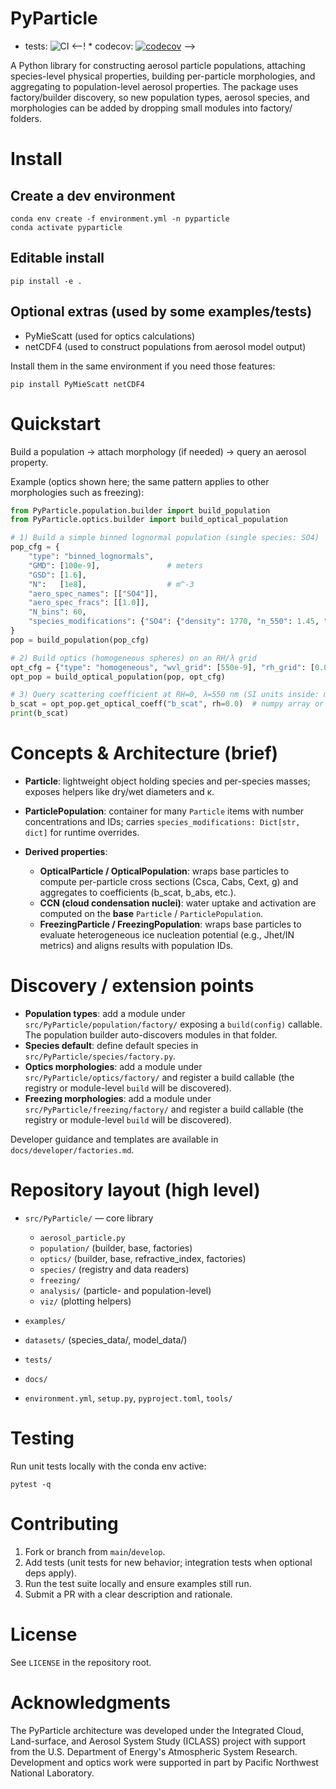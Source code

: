 # PyParticle

* tests: ![CI](https://github.com/lfierce2/PyParticle/actions/workflows/ci-codecov.yml/badge.svg?branch=tests_scaffold)
<--! * codecov: [![codecov](https://codecov.io/gh/lfierce2/PyParticle/branch/tests_scaffold/graph/badge.svg)](https://codecov.io/gh/lfierce2/PyParticle/branch/tests_scaffold) -->

A Python library for constructing aerosol particle populations, attaching species-level physical properties, building per-particle morphologies, and aggregating to population-level aerosol properties. The package uses factory/builder discovery, so new population types, aerosol species, and morphologies can be added by dropping small modules into factory/ folders.

# Install

## Create a dev environment

```
conda env create -f environment.yml -n pyparticle
conda activate pyparticle
```

## Editable install

```
pip install -e .
```

## Optional extras (used by some examples/tests)

* PyMieScatt (used for optics calculations)
* netCDF4 (used to construct populations from aerosol model output)

Install them in the same environment if you need those features:

```
pip install PyMieScatt netCDF4
```

# Quickstart

Build a population → attach morphology (if needed) → query an aerosol property.

Example (optics shown here; the same pattern applies to other morphologies such as freezing):

```python
from PyParticle.population.builder import build_population
from PyParticle.optics.builder import build_optical_population

# 1) Build a simple binned lognormal population (single species: SO4)
pop_cfg = {
    "type": "binned_lognormals",
    "GMD": [100e-9],               # meters
    "GSD": [1.6],
    "N":   [1e8],                  # m^-3
    "aero_spec_names": [["SO4"]],
    "aero_spec_fracs": [[1.0]],
    "N_bins": 60,
    "species_modifications": {"SO4": {"density": 1770, "n_550": 1.45, "k_550": 0.0}}
}
pop = build_population(pop_cfg)

# 2) Build optics (homogeneous spheres) on an RH/λ grid
opt_cfg = {"type": "homogeneous", "wvl_grid": [550e-9], "rh_grid": [0.0]}
opt_pop = build_optical_population(pop, opt_cfg)

# 3) Query scattering coefficient at RH=0, λ=550 nm (SI units inside: meters)
b_scat = opt_pop.get_optical_coeff("b_scat", rh=0.0)  # numpy array or float depending on wvl_grid
print(b_scat)
```

# Concepts & Architecture (brief)

* **Particle**: lightweight object holding species and per-species masses; exposes helpers like dry/wet diameters and κ.
* **ParticlePopulation**: container for many `Particle` items with number concentrations and IDs; carries `species_modifications: Dict[str, dict]` for runtime overrides.
* **Derived properties**:

  * **OpticalParticle / OpticalPopulation**: wraps base particles to compute per-particle cross sections (Csca, Cabs, Cext, g) and aggregates to coefficients (b_scat, b_abs, etc.).
  * **CCN (cloud condensation nuclei)**: water uptake and activation are computed on the **base** `Particle` / `ParticlePopulation`.
  * **FreezingParticle / FreezingPopulation**: wraps base particles to evaluate heterogeneous ice nucleation potential (e.g., Jhet/IN metrics) and aligns results with population IDs.

# Discovery / extension points

* **Population types**: add a module under `src/PyParticle/population/factory/` exposing a `build(config)` callable. The population builder auto-discovers modules in that folder.
* **Species default**: define default species in `src/PyParticle/species/factory.py`.
* **Optics morphologies**: add a module under `src/PyParticle/optics/factory/` and register a build callable (the registry or module-level `build` will be discovered).
* **Freezing morphologies**: add a module under `src/PyParticle/freezing/factory/` and register a build callable (the registry or module-level `build` will be discovered).

Developer guidance and templates are available in `docs/developer/factories.md`.

# Repository layout (high level)

* `src/PyParticle/` — core library

  * `aerosol_particle.py`
  * `population/` (builder, base, factories)
  * `optics/` (builder, base, refractive_index, factories)
  * `species/` (registry and data readers)
  * `freezing/`
  * `analysis/` (particle- and population-level)
  * `viz/` (plotting helpers)
* `examples/`
* `datasets/` (species_data/, model_data/)
* `tests/`
* `docs/`
* `environment.yml`, `setup.py`, `pyproject.toml`, `tools/`

# Testing

Run unit tests locally with the conda env active:

```
pytest -q
```

# Contributing

1. Fork or branch from `main`/`develop`.
2. Add tests (unit tests for new behavior; integration tests when optional deps apply).
3. Run the test suite locally and ensure examples still run.
4. Submit a PR with a clear description and rationale.

# License

See `LICENSE` in the repository root.

# Acknowledgments

The PyParticle architecture was developed under the Integrated Cloud, Land-surface, and Aerosol System Study (ICLASS) project with support from the U.S. Department of Energy's Atmospheric System Research. Development and optics work were supported in part by Pacific Northwest National Laboratory.
